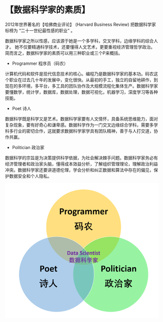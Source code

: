 # 【数据科学家的素质】

2012年世界著名的【哈佛商业评论】 (Harvard Business Review) 把数据科学家标榜为 “二十一世纪最性感的职业” 。

数据科学家之所以性感，应该源于她是一个多学科，交叉学科，边缘学科的综合人才。
她不仅要精通科学技术，还要懂得人文艺术，更要重视经济管理哲学政治。简而言之，数据科学家的素质可以用三种职业或三个P来概括。

-	Programmer 程序员（码农）

计算机代码和软件是现代信息技术的核心。编程乃是数据科学家的基本功。码农这个职业在过去几十年的发展中，变化很快。从最初的手工，独立的自留地耕作，到现在的多环境，多平台，多工具的团队协作及大规模流程化集体生产。数据科学家要懂数学，统计学，数据库，数据处理，数据可视化，机器学习，深度学习等各种技能。
-	Poet 诗人

数据科学既是科学又是艺术。数据科学家要有人文情怀，具备系统思维能力，面对复杂现象，要有好奇心和谦卑感。数据科学作为一门交叉边缘综合学科，需要多学科多行业的密切合作，这就要求数据科学家学具有团队精神，善于与人打交道，协作共赢。
-	Politician 政治家

数据科学的宗旨是为决策提供科学依据，为社会解决棘手问题。数据科学家务必有经济管理者和政治家头脑，懂得成本效益分析，了解组织管理理论，理解政治利益冲突。数据科学家还要讲道德伦理，学会分析和纠正数据和算法中存在的偏见，保护数据安全和个人隐私。

![](05.png)
